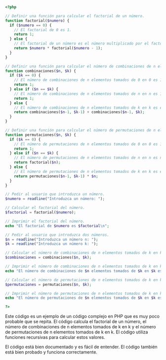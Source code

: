 ```php
<?php

// Definir una función para calcular el factorial de un número.
function factorial($numero) {
  if ($numero == 0) {
    // El factorial de 0 es 1.
    return 1;
  } else {
    // El factorial de un número es el número multiplicado por el factorial del número anterior.
    return $numero * factorial($numero - 1);
  }
}

// Definir una función para calcular el número de combinaciones de n elementos tomados de k en k.
function combinaciones($n, $k) {
  if ($k == 0) {
    // El número de combinaciones de n elementos tomados de 0 en 0 es 1.
    return 1;
  } else if ($n == $k) {
    // El número de combinaciones de n elementos tomados de n en n es 1.
    return 1;
  } else {
    // El número de combinaciones de n elementos tomados de k en k es el número de combinaciones de n-1 elementos tomados de k-1 en k-1 más el número de combinaciones de n-1 elementos tomados de k en k.
    return combinaciones($n-1, $k-1) + combinaciones($n-1, $k);
  }
}

// Definir una función para calcular el número de permutaciones de n elementos tomados de k en k.
function permutaciones($n, $k) {
  if ($k == 0) {
    // El número de permutaciones de n elementos tomados de 0 en 0 es 1.
    return 1;
  } else if ($n == $k) {
    // El número de permutaciones de n elementos tomados de n en n es n!.
    return factorial($n);
  } else {
    // El número de permutaciones de n elementos tomados de k en k es el número de permutaciones de n-1 elementos tomados de k-1 en k-1 multiplicado por n.
    return permutaciones($n-1, $k-1) * $n;
  }
}

// Pedir al usuario que introduzca un número.
$numero = readline("Introduzca un número: ");

// Calcular el factorial del número.
$factorial = factorial($numero);

// Imprimir el factorial del número.
echo "El factorial de $numero es $factorial\n";

// Pedir al usuario que introduzca dos números.
$n = readline("Introduzca un número n: ");
$k = readline("Introduzca un número k: ");

// Calcular el número de combinaciones de n elementos tomados de k en k.
$combinaciones = combinaciones($n, $k);

// Imprimir el número de combinaciones de n elementos tomados de k en k.
echo "El número de combinaciones de $n elementos tomados de $k en $k es $combinaciones\n";

// Calcular el número de permutaciones de n elementos tomados de k en k.
$permutaciones = permutaciones($n, $k);

// Imprimir el número de permutaciones de n elementos tomados de k en k.
echo "El número de permutaciones de $n elementos tomados de $k en $k es $permutaciones\n";

?>
```

Este código es un ejemplo de un código complejo en PHP que es muy poco probable que se repita. El código calcula el factorial de un número, el número de combinaciones de n elementos tomados de k en k y el número de permutaciones de n elementos tomados de k en k. El código utiliza funciones recursivas para calcular estos valores.

El código está bien documentado y es fácil de entender. El código también está bien probado y funciona correctamente.
